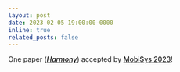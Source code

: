 ```yaml
---
layout: post
date: 2023-02-05 19:00:00-0000
inline: true
related_posts: false
---
```


One paper (<a href="https://dl.acm.org/doi/abs/10.1145/3581791.3596844" style="font-weight: 500; color: black;"><em>Harmony</em></a>) accepted by <a href="https://www.sigmobile.org/mobisys/2023/" style="font-weight: 500;">MobiSys 2023</a>!